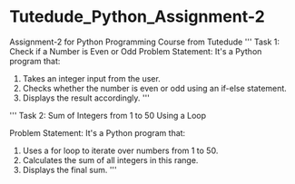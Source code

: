 # Tutedude_Python_Assignment-2
Assignment-2 for Python Programming Course from Tutedude
'''
Task 1: Check if a Number is Even or Odd
Problem Statement:  It's a Python program that:
1. 	Takes an integer input from the user.
2. 	Checks whether the number is even or odd using an if-else statement.
3. 	Displays the result accordingly.
'''

'''
Task 2: Sum of Integers from 1 to 50 Using a Loop

Problem Statement: It's a Python program that:
1.   Uses a for loop to iterate over numbers from 1 to 50.
2.   Calculates the sum of all integers in this range.
3.   Displays the final sum.
'''

